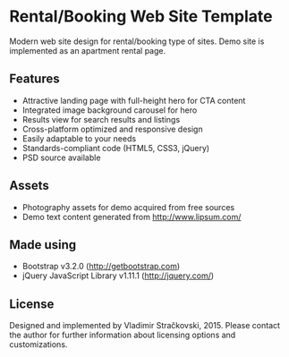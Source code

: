 Rental/Booking Web Site Template
=========
Modern web site design for rental/booking type of sites. Demo site is implemented as an apartment rental page.

Features
----
   * Attractive landing page with full-height hero for CTA content
   * Integrated image background carousel for hero
   * Results view for search results and listings
   * Cross-platform optimized and responsive design
   * Easily adaptable to your needs
   * Standards-compliant code (HTML5, CSS3, jQuery)
   * PSD source available

Assets
----
   * Photography assets for demo acquired from free sources
   * Demo text content generated from http://www.lipsum.com/
   
Made using
----
  * Bootstrap v3.2.0 (http://getbootstrap.com)
  * jQuery JavaScript Library v1.11.1 (http://jquery.com/)

License
----
Designed and implemented by Vladimir Stračkovski, 2015. Please contact the author for further information about licensing options and customizations.
